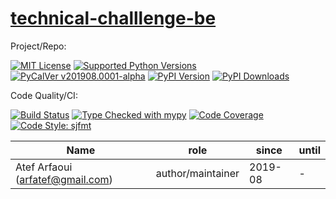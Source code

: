# [technical-challlenge-be][repo_ref]

Project/Repo:

[![MIT License][license_img]][license_ref]
[![Supported Python Versions][pyversions_img]][pyversions_ref]
[![PyCalVer v201908.0001-alpha][version_img]][version_ref]
[![PyPI Version][pypi_img]][pypi_ref]
[![PyPI Downloads][downloads_img]][downloads_ref]

Code Quality/CI:

[![Build Status][build_img]][build_ref]
[![Type Checked with mypy][mypy_img]][mypy_ref]
[![Code Coverage][codecov_img]][codecov_ref]
[![Code Style: sjfmt][style_img]][style_ref]


|               Name               |    role           |      since       | until |
|----------------------------------|-------------------|------------------|-------|
| Atef Arfaoui (arfatef@gmail.com) | author/maintainer | 2019-08 | -     |


<!--
  To update the TOC:
  $ pip install md-toc
  $ md_toc --in-place README.md gitlab
-->


[](TOC)

[](TOC)


[repo_ref]: https://github.com/technical_challenge_be/technical-challlenge-be

[build_img]: https://github.com/technical_challenge_be/technical-challlenge-be/badges/master/pipeline.svg
[build_ref]: https://github.com/technical_challenge_be/technical-challlenge-be/pipelines

[codecov_img]: https://github.com/technical_challenge_be/technical-challlenge-be/badges/master/coverage.svg
[codecov_ref]: https://technical_challenge_be.github.io/technical-challlenge-be/cov

[license_img]: https://img.shields.io/badge/License-MIT-blue.svg
[license_ref]: https://github.com/technical_challenge_be/technical-challlenge-be/blob/master/LICENSE

[mypy_img]: https://img.shields.io/badge/mypy-checked-green.svg
[mypy_ref]: https://technical_challenge_be.github.io/technical-challlenge-be/mypycov

[style_img]: https://img.shields.io/badge/code%20style-%20sjfmt-f71.svg
[style_ref]: https://gitlab.com/mbarkhau/straitjacket/

[pypi_img]: https://img.shields.io/badge/PyPI-wheels-green.svg
[pypi_ref]: https://pypi.org/project/technical-challlenge-be/#files

[downloads_img]: https://pepy.tech/badge/technical-challlenge-be/month
[downloads_ref]: https://pepy.tech/project/technical-challlenge-be

[version_img]: https://img.shields.io/static/v1.svg?label=PyCalVer&message=v201908.0001-alpha&color=blue
[version_ref]: https://pypi.org/project/pycalver/

[pyversions_img]: https://img.shields.io/pypi/pyversions/technical-challlenge-be.svg
[pyversions_ref]: https://pypi.python.org/pypi/technical-challlenge-be

